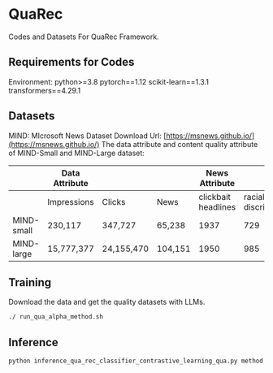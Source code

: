 # QuaRec
Codes and Datasets For QuaRec Framework.
## Requirements for Codes

Environment:
python>=3.8
pytorch==1.12
scikit-learn==1.3.1
transformers==4.29.1
## Datasets
MIND: MIcrosoft News Dataset Download Url: [https://msnews.github.io/](https://msnews.github.io/)
The data attribute and content quality attribute of MIND-Small and MIND-Large dataset:

|  | Data Attribute |  |  | News Attribute |  |  |
| --- | --- | --- | --- | --- | --- | --- |
|  | Impressions | Clicks | News | clickbait headlines | racial discrimination | violence |
| MIND-small | 230,117 | 347,727 | 65,238 | 1937 | 729 | 11551 |
| MIND-large | 15,777,377 | 24,155,470 | 104,151 | 1950 | 985 | 17560 |


## Training
Download the data and get the quality datasets with LLMs. 
```bash
./ run_qua_alpha_method.sh
```
## Inference
```bash
python inference_qua_rec_classifier_contrastive_learning_qua.py method beta
```
